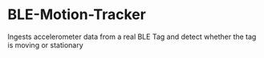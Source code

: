 # BLE-Motion-Tracker
 Ingests accelerometer data from a real BLE Tag and detect whether the tag is moving or stationary
